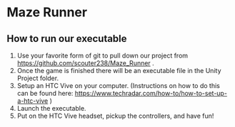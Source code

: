 # Maze Runner

## How to run our executable
1. Use your favorite form of git to pull down our project from https://github.com/scouter238/Maze_Runner .
2. Once the game is finished there will be an executable file in the Unity Project folder.
3. Setup an HTC Vive on your computer. (Instructions on how to do this can be found here: https://www.techradar.com/how-to/how-to-set-up-a-htc-vive )
4. Launch the executable.
5. Put on the HTC Vive headset, pickup the controllers, and have fun!
